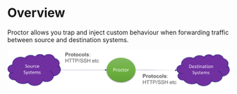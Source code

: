# Overview

Proctor allows you trap and inject custom behaviour when forwarding traffic between source and destination systems.


![Proctor](./images/proctor.png)
